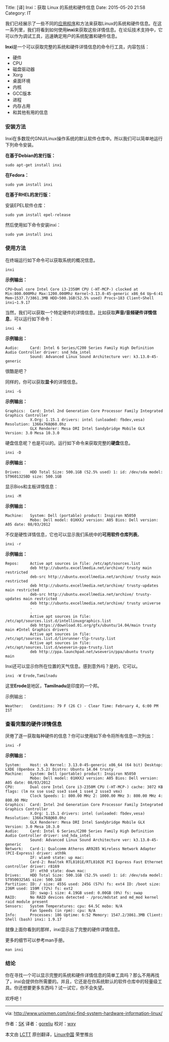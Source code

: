 Title: [译] Inxi：获取 Linux 的系统和硬件信息
Date: 2015-05-20 21:58
Category: IT

我们已经展示了一些不同的[应用程序][1]和方法来获取Linux的系统和硬件信息。在这一系列里，我们将看到如何使用**inxi**来获取这些详情信息。在论坛技术支持中，它可以作为调试工具，迅速确定用户的系统配置和硬件信息。

**Inxi**是一个可以获取完整的系统和硬件详情信息的命令行工具，内容包括：

- 硬件
- CPU
- 磁盘驱动器
- Xorg
- 桌面环境
- 内核
- GCC版本
- 进程
- 内存占用
- 和其他有用的信息

### 安装方法 ###

Inxi在多数现代GNU/Linux操作系统的默认软件仓库中。所以我们可以简单地运行下列命令安装。

**在基于Debian的发行版：**

    sudo apt-get install inxi

**在Fedora：**

    sudo yum install inxi

**在基于RHEL的发行版：**

安装EPEL软件仓库：

    sudo yum install epel-release

然后使用如下命令安装inxi：

    sudo yum install inxi

### 使用方法 ###

在终端运行如下命令可以获取系统的概况信息。

    inxi

**示例输出：**

    CPU~Dual core Intel Core i3-2350M CPU (-HT-MCP-) clocked at Min:800.000Mhz Max:1200.000Mhz Kernel~3.13.0-45-generic x86_64 Up~6:41 Mem~1537.7/3861.3MB HDD~500.1GB(52.5% used) Procs~183 Client~Shell inxi~1.9.17

当然，我们可以获取一个特定硬件的详情信息。比如获取**声音/音频硬件详情信息**，可以运行如下命令：

    inxi -A

**示例输出：**

    Audio:     Card: Intel 6 Series/C200 Series Family High Definition Audio Controller driver: snd_hda_intel 
               Sound: Advanced Linux Sound Architecture ver: k3.13.0-45-generic

很酷是吧？

同样的，你可以获取**显卡**的详情信息。

    inxi -G

**示例输出：**

    Graphics:  Card: Intel 2nd Generation Core Processor Family Integrated Graphics Controller 
               X.Org: 1.15.1 drivers: intel (unloaded: fbdev,vesa) Resolution: 1366x768@60.0hz 
               GLX Renderer: Mesa DRI Intel Sandybridge Mobile GLX Version: 3.0 Mesa 10.3.0

硬盘信息呢？也是可以的。运行如下命令来获取完整的**硬盘**信息。

    inxi -D

**示例输出：**

    Drives:    HDD Total Size: 500.1GB (52.5% used) 1: id: /dev/sda model: ST9601325BD size: 500.1GB

显示Bios和主板详情信息：

    inxi -M

**示例输出：**

    Machine:   System: Dell (portable) product: Inspiron N5050
               Mobo: Dell model: 01HXXJ version: A05 Bios: Dell version: A05 date: 08/03/2012

不仅是硬性详情信息，它也可以显示我们系统中的**可用软件仓库列表**。

    inxi -r

**示例输出：**

    Repos:     Active apt sources in file: /etc/apt/sources.list
               deb http://ubuntu.excellmedia.net/archive/ trusty main restricted
               deb-src http://ubuntu.excellmedia.net/archive/ trusty main restricted
               deb http://ubuntu.excellmedia.net/archive/ trusty-updates main restricted
               deb-src http://ubuntu.excellmedia.net/archive/ trusty-updates main restricted
               deb http://ubuntu.excellmedia.net/archive/ trusty universe
               .
               .
               Active apt sources in file: /etc/apt/sources.list.d/intellinuxgraphics.list
               deb https://download.01.org/gfx/ubuntu/14.04/main trusty main #Intel Graphics drivers
               Active apt sources in file: /etc/apt/sources.list.d/linrunner-tlp-trusty.list
               Active apt sources in file: /etc/apt/sources.list.d/wseverin-ppa-trusty.list
               deb http://ppa.launchpad.net/wseverin/ppa/ubuntu trusty main

Inxi还可以显示你所在位置的天气信息。感到意外吗？是的，它可以。

    inxi -W Erode,Tamilnadu

这里**Erode**是地区，**Tamilnadu**是印度的一个邦。

示例输出：

    Weather:   Conditions: 79 F (26 C) - Clear Time: February 4, 6:00 PM IST

### 查看完整的硬件详情信息 ###

厌倦了逐一获取每种硬件的信息？你可以使用如下命令将所有信息一次列出：

    inxi -F

**示例输出：**

    System:    Host: sk Kernel: 3.13.0-45-generic x86_64 (64 bit) Desktop: LXDE (Openbox 3.5.2) Distro: Ubuntu 14.04 trusty
    Machine:   System: Dell (portable) product: Inspiron N5050
               Mobo: Dell model: 01HXXJ version: A05 Bios: Dell version: A05 date: 08/03/2012
    CPU:       Dual core Intel Core i3-2350M CPU (-HT-MCP-) cache: 3072 KB flags: (lm nx sse sse2 sse3 sse4_1 sse4_2 ssse3 vmx) 
               Clock Speeds: 1: 800.00 MHz 2: 1000.00 MHz 3: 800.00 MHz 4: 800.00 MHz
    Graphics:  Card: Intel 2nd Generation Core Processor Family Integrated Graphics Controller 
               X.Org: 1.15.1 drivers: intel (unloaded: fbdev,vesa) Resolution: 1366x768@60.0hz 
               GLX Renderer: Mesa DRI Intel Sandybridge Mobile GLX Version: 3.0 Mesa 10.3.0
    Audio:     Card: Intel 6 Series/C200 Series Family High Definition Audio Controller driver: snd_hda_intel 
               Sound: Advanced Linux Sound Architecture ver: k3.13.0-45-generic
    Network:   Card-1: Qualcomm Atheros AR9285 Wireless Network Adapter (PCI-Express) driver: ath9k 
               IF: wlan0 state: up mac: 
               Card-2: Realtek RTL8101E/RTL8102E PCI Express Fast Ethernet controller driver: r8169 
               IF: eth0 state: down mac: 
    Drives:    HDD Total Size: 500.1GB (52.5% used) 1: id: /dev/sda model: ST9500325AS size: 500.1GB 
    Partition: ID: / size: 455G used: 245G (57%) fs: ext4 ID: /boot size: 236M used: 159M (72%) fs: ext2 
               ID: swap-1 size: 4.19GB used: 0.00GB (0%) fs: swap 
    RAID:      No RAID devices detected - /proc/mdstat and md_mod kernel raid module present
    Sensors:   System Temperatures: cpu: 64.5C mobo: N/A 
               Fan Speeds (in rpm): cpu: N/A 
    Info:      Processes: 186 Uptime: 6:52 Memory: 1547.2/3861.3MB Client: Shell (bash) inxi: 1.9.17

就像上面你看到的那样，inxi显示出了完整的硬件详情信息。

更多的细节可以参考man手册。

    man inxi

### 结论 ###

你在寻找一个可以显示完整的系统和硬件详情信息的简单工具吗？那么不用再找了，inxi会提供你所需要的。并且，它还是在你系统默认的软件仓库中的轻量级工具。你还想要更多东西吗？试一试它，你不会失望。

欢呼吧！

--------------------------------------------------------------------------------

via: http://www.unixmen.com/inxi-find-system-hardware-information-linux/

作者：[SK][a]
译者：[goreliu](https://github.com/goreliu)
校对：[wxy](https://github.com/wxy)

本文由 [LCTT](https://github.com/LCTT/TranslateProject) 原创翻译，[Linux中国](http://linux.cn/) 荣誉推出

[a]:http://www.unixmen.com/author/sk/
[1]:https://linux.cn/article-1947-1.html
